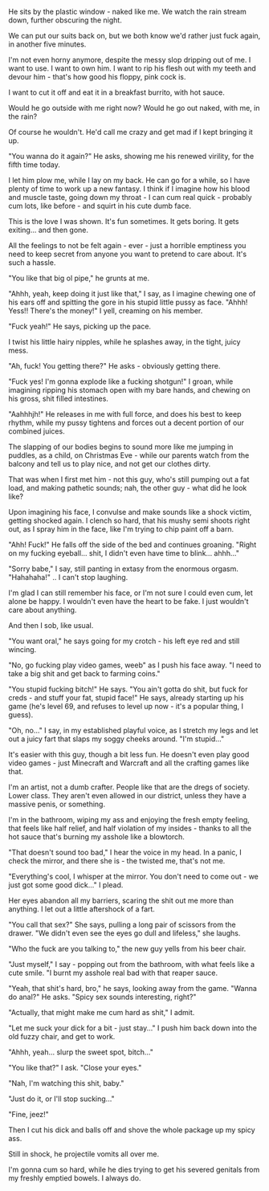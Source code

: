 He sits by the plastic window - naked like me.  We watch the rain stream down, further obscuring the night.  

We can put our suits back on, but we both know we'd rather just fuck again, in another five minutes.

I'm not even horny anymore, despite the messy slop dripping out of me.  I want to use.  I want to own him.  I want to rip his flesh out with my teeth and devour him - that's how good his floppy, pink cock is.  

I want to cut it off and eat it in a breakfast burrito, with hot sauce.

Would he go outside with me right now?  Would he go out naked, with me, in the rain?

Of course he wouldn't.  He'd call me crazy and get mad if I kept bringing it up.  

"You wanna do it again?" He asks, showing me his renewed virility, for the fifth time today.  

I let him plow me, while I lay on my back.  He can go for a while, so I have plenty of time to work up a new fantasy.  I think if I imagine how his blood and muscle taste, going down my throat - I can cum real quick - probably cum lots, like before - and squirt in his cute dumb face.  

This is the love I was shown.  It's fun sometimes. It gets boring. It gets exiting... and then gone.  

All the feelings to not be felt again - ever - just a horrible emptiness you need to keep secret from anyone you want to pretend to care about.  It's such a hassle.  

"You like that big ol pipe," he grunts at me.  

"Ahhh, yeah, keep doing it just like that," I say, as I imagine chewing one of his ears off and spitting the gore in his stupid little pussy as face.  "Ahhh! Yess!! There's the money!" I yell, creaming on his member.  

"Fuck yeah!" He says, picking up the pace.  

I twist his little hairy nipples, while he splashes away, in the tight, juicy mess. 

"Ah, fuck! You getting there?" He asks - obviously getting there.  

"Fuck yes! I'm gonna explode like a fucking shotgun!" I groan, while imagining ripping his stomach open with my bare hands, and chewing on his gross, shit filled intestines.

"Aahhhjh!" He releases in me with full force, and does his best to keep rhythm, while my pussy tightens and forces out a decent portion of our combined juices.  

The slapping of our bodies begins to sound more like me jumping in puddles, as a child, on Christmas Eve - while our parents watch from the balcony and tell us to play nice, and not get our clothes dirty.  

That was when I first met him - not this guy, who's still pumping out a fat load, and making pathetic sounds; nah, the other guy - what did he look like?

Upon imagining his face, I convulse and make sounds like a shock victim, getting shocked again.  I clench so hard, that his mushy semi shoots right out, as I spray him in the face, like I'm trying to chip paint off a barn.

"Ahh! Fuck!" He falls off the side of the bed and continues groaning.  "Right on my fucking eyeball...  shit, I didn't even have time to blink... ahhh..."

"Sorry babe," I say, still panting in extasy from the enormous orgasm.  "Hahahaha!" .. I can't stop laughing.  

I'm glad I can still remember his face, or I'm not sure I could even cum, let alone be happy.  I wouldn't even have the heart to be fake.  I just wouldn't care about anything.

And then I sob, like usual.   

"You want oral," he says going for my crotch - his left eye red and still wincing.  

"No, go fucking play video games, weeb" as I push his face away.  "I need to take a big shit and get back to farming coins." 

"You stupid fucking bitch!" He says. "You ain't gotta do shit, but fuck for creds - and stuff your fat, stupid face!" He says, already starting up his game (he's level 69, and refuses to level up now - it's a popular thing, I guess). 

"Oh, no..."  I say, in my established playful voice, as I stretch my legs and let out a juicy fart that slaps my soggy cheeks around.  "I'm stupid..."

It's easier with this guy, though a bit less fun.  He doesn't even play good video games - just Minecraft and Warcraft and all the crafting games like that.  

I'm an artist, not a dumb crafter.  People like that are the dregs of society.  Lower class.  They aren't even allowed in our district, unless they have a massive penis, or something.

I'm in the bathroom, wiping my ass and enjoying the fresh empty feeling, that feels like half relief, and half violation of my insides - thanks to all the hot sauce that's burning my asshole like a blowtorch.

"That doesn't sound too bad," I hear the voice in my head.  In a panic, I check the mirror, and there she is - the twisted me, that's not me.  

"Everything's cool, I whisper at the mirror. You don't need to come out - we just got some good dick..." I plead.  

Her eyes abandon all my barriers, scaring the shit out me more than anything.  I let out a little aftershock of a fart.

"You call that sex?" She says, pulling a long pair of scissors from the drawer.  "We didn't even see the eyes go dull and lifeless," she laughs.  

"Who the fuck are you talking to," the new guy yells from his beer chair.

"Just myself," I say - popping out from the bathroom, with what feels like a cute smile.  "I burnt my asshole real bad with that reaper sauce.  

"Yeah, that shit's hard, bro," he says, looking away from the game.  "Wanna do anal?" He asks.  "Spicy sex sounds interesting, right?"

"Actually, that might make me cum hard as shit," I admit.  

"Let me suck your dick for a bit - just stay..." I push him back down into the old fuzzy chair, and get to work.  

"Ahhh, yeah... slurp the sweet spot, bitch..."

"You like that?" I ask.  "Close your eyes."

"Nah, I'm watching this shit, baby."

"Just do it, or I'll stop sucking..."

"Fine, jeez!"

Then I cut his dick and balls off and shove the whole package up my spicy ass.   

Still in shock, he projectile vomits all over me. 

 I'm gonna cum so hard, while he dies trying to get his severed genitals from my freshly emptied bowels.  I always do.
